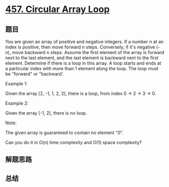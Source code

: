 # [457. Circular Array Loop](https://leetcode.com/problems/circular-array-loop/)

## 题目

        
You are given an array of positive and negative integers. If a number n at an index is positive, then move forward n steps. Conversely, if it's negative (-n), move backward n steps. Assume the first element of the array is forward next to the last element, and the last element is backward next to the first element. Determine if there is a loop in this array. A loop starts and ends at a particular index with more than 1 element along the loop. The loop must be "forward" or "backward'.


Example 1:

Given the array [2, -1, 1, 2, 2], there is a loop, from index 0 -> 2 -> 3 -> 0.


Example 2:

Given the array [-1, 2], there is no loop.


Note:

The given array is guaranteed to contain no element "0".



Can you do it in O(n) time complexity and O(1) space complexity?


      

## 解题思路


## 总结


